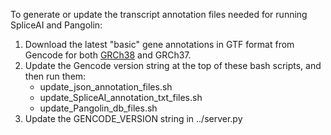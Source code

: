 To generate or update the transcript annotation files needed for running SpliceAI and Pangolin:

1. Download the latest "basic" gene annotations in GTF format from Gencode for both [GRCh38](https://www.gencodegenes.org/human/) and GRCh37.
2. Update the Gencode version string at the top of these bash scripts, and then run them:
    - update_json_annotation_files.sh
    - update_SpliceAI_annotation_txt_files.sh
    - update_Pangolin_db_files.sh
3. Update the GENCODE_VERSION string in ../server.py